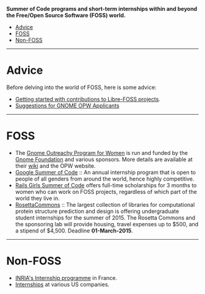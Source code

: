 **Summer of Code programs and short-term internships within and beyond the Free/Open Source Software (FOSS) world.**

* [Advice](#advice)
* [FOSS](#foss)
* [Non-FOSS](#non-foss)

----

# Advice
Before delving into the world of FOSS, here is some advice: 
* [Getting started with contributions to Libre-FOSS projects](http://svaksha.com/post/2012/Contributing-to-Libre-software-projects).
* [Suggestions for GNOME OPW Applicants](http://anteaya.info/blog/2013/03/29/suggestions-for-gnome-opw-applicants/)

----

# FOSS
* The [Gnome Outreachy Program for Women](https://opw.gnome.org/) is run and funded by the [Gnome Foundation](https://www.gnome.org/) and various sponsors. More details are available at their [wiki](https://wiki.gnome.org/Outreachy) and the OPW website.
* [Google Summer of Code](http://www.google-melange.com/gsoc/program/) :: An annual internship program that is open to people of all genders from around the world, hence highly competitive.
* [Rails Girls Summer of Code](http://railsgirlssummerofcode.org/) offers full-time scholarships for 3 months to women who can work on FOSS projects, regardless of which part of the world they live in.
* [RosettaCommons](https://www.rosettacommons.org/about/intern) :: The largest collection of libraries for computational protein structure prediction and design  is offering undergraduate student internships for the summer of 2015. The Rosetta Commons and the sponsoring lab will provide housing, travel expenses up to $500, and a stipend of $4,500. Deadline **01-March-2015**.

----

# Non-FOSS
* [INRIA's Internship programme](https://www.inria.fr/en/research/international-mobility/internships-programme/internships-programme) in France.
* [Internships](http://codingforinterviews.com/internships) at various US companies.
